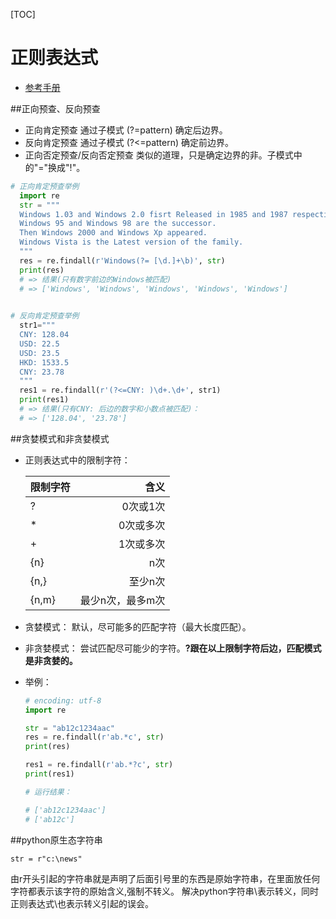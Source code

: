 [TOC]

# 正则表达式

* [参考手册]('../data/正则表达式手册.html')

##正向预查、反向预查

* 正向肯定预查
  通过子模式 (?=pattern) 确定后边界。
* 反向肯定预查
  通过子模式 (?<=pattern) 确定前边界。
* 正向否定预查/反向否定预查
  类似的道理，只是确定边界的非。子模式中的"="换成"!"。

```python
# 正向肯定预查举例
  import re
  str = """
  Windows 1.03 and Windows 2.0 fisrt Released in 1985 and 1987 respectively.
  Windows 95 and Windows 98 are the successor.
  Then Windows 2000 and Windows Xp appeared.
  Windows Vista is the Latest version of the family.
  """
  res = re.findall(r'Windows(?= [\d.]+\b)', str)
  print(res)
  # => 结果(只有数字前边的Windows被匹配)
  # => ['Windows', 'Windows', 'Windows', 'Windows', 'Windows']
  

# 反向肯定预查举例
  str1="""
  CNY: 128.04
  USD: 22.5
  USD: 23.5
  HKD: 1533.5
  CNY: 23.78
  """
  res1 = re.findall(r'(?<=CNY: )\d+.\d+', str1)
  print(res1)
  # => 结果(只有CNY: 后边的数字和小数点被匹配)：
  # => ['128.04', '23.78']
```



##贪婪模式和非贪婪模式
* 正则表达式中的限制字符：

  | 限制字符  |        含义 |
  | :---- | --------: |
  | ?     |     0次或1次 |
  | \*    |     0次或多次 |
  | \+    |     1次或多次 |
  | {n}   |        n次 |
  | {n,}  |      至少n次 |
  | {n,m} | 最少n次，最多m次 |


* 贪婪模式：
  默认，尽可能多的匹配字符（最大长度匹配）。

* 非贪婪模式：
  尝试匹配尽可能少的字符。**?跟在以上限制字符后边，匹配模式是非贪婪的。**

* 举例：

  ```python
  # encoding: utf-8
  import re

  str = "ab12c1234aac"
  res = re.findall(r'ab.*c', str)
  print(res)

  res1 = re.findall(r'ab.*?c', str)
  print(res1)

  # 运行结果：

  # ['ab12c1234aac']
  # ['ab12c']
  ```




##python原生态字符串

`str = r"c:\news"`

由r开头引起的字符串就是声明了后面引号里的东西是原始字符串，在里面放任何字符都表示该字符的原始含义,强制不转义。
解决python字符串\表示转义，同时正则表达式\也表示转义引起的误会。